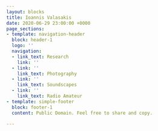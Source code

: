 ```yaml
---
layout: blocks
title: Ioannis Valasakis
date: 2020-06-29 23:00:00 +0000
page_sections:
- template: navigation-header
  block: header-1
  logo: ''
  navigation:
  - link_text: Research
    link: ''
  - link: ''
    link_text: Photography
  - link: ''
    link_text: Soundscapes
  - link: ''
    link_text: Radio Amateur
- template: simple-footer
  block: footer-1
  content: Public Domain. Feel free to share and copy.

---
```

